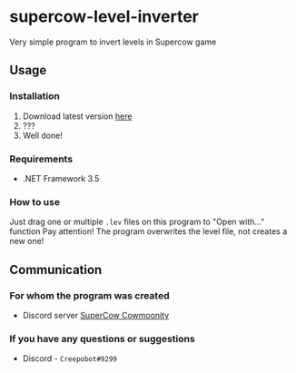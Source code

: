 # supercow-level-inverter
 Very simple program to invert levels in Supercow game

## Usage

### Installation

1. Download latest version [here](https://github.com/Creepobot/supercow-level-inverter/releases/latest)
2. ???
3. Well done!

### Requirements

- .NET Framework 3.5

### How to use

Just drag one or multiple `.lev` files on this program to "Open with..." function
Pay attention! The program overwrites the level file, not creates a new one!

## Communication

### For whom the program was created
- Discord server [SuperCow Cowmoonity](https://discord.com/invite/JzCvwh5)

### If you have any questions or suggestions
- Discord - `Creepobot#9299`
